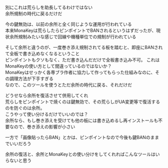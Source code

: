 別にこれは荒らしを助長してるわけではない  
余所規制の時代に戻るだけだ  

今の鍵無効は、以前の余所と全く同じような運用が行われている  
本来MonaKeyは荒らしたらピンポイントでBANされるというはずだったが、現状余所規制みたいな感じで回線や機種単位での規制が行われている

そして余所と違うのが、一度巻き添え規制されてる板を踏むと、即座にBANされて全板で書き込めなくなるということ  
ピンポイントもクソもなく、ただ書き込んだだけで全板書き込み不可。 
これはMonaKeyの使い方として間違っているのではないか？  
MonaKeyはせっかく各専ブラ作者に協力して作ってもらった仕組みなのに、その調理方法が下手すぎる  
なので、このツールを使うとただ余所の時代に戻る、それだけだ

どうせなら余所を復活させて併用してくれ  
荒らしをピンポイントで焼くのは鍵無効で、その荒らしがUA変更等で復活するのを防ぐのは余所。  
こうやって使い分けるだけでいいのでは？  
余所なら、もし巻き添えを受けても他の板には書き込めるし再インストールも不要なので、巻き添えの影響が小さい

一方で「画像貼ったらBAN」とかは、ピンポイントなので今後も鍵BANのままでいいだろう

余所の復活と、余所とMonaKeyとの使い分けをしてくれればこんなツールはいらないと思う
